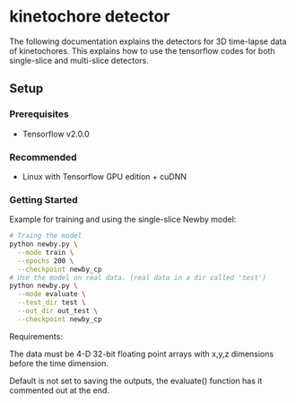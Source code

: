 # kinetochore detector 

The following documentation explains the detectors for 3D time-lapse data of kinetochores. This explains how to use the tensorflow codes for both single-slice and multi-slice detectors.

## Setup

### Prerequisites
- Tensorflow v2.0.0

### Recommended
- Linux with Tensorflow GPU edition + cuDNN

### Getting Started

Example for training and using the single-slice Newby model:

```sh
# Traing the model
python newby.py \
  --mode train \
  --epochs 200 \
  --checkpoint newby_cp
# Use the model on real data. (real data in a dir called 'test')
python newby.py \
  --mode evaluate \
  --test_dir test \
  --out_dir out_test \
  --checkpoint newby_cp
```

Requirements:

The data must be 4-D 32-bit floating point arrays with x,y,z dimensions before the time dimension.

Default is not set to saving the outputs, the evaluate() function has it commented out at the end.
